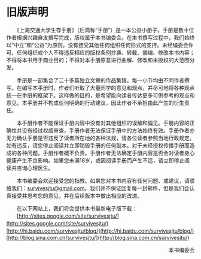 # 旧版声明
　　《上海交通大学生存手册》（后简称“手册”）是一本公益小册子。手册是数十位作者根据兴趣自发撰写完成，版权属于本书编委会。在本书撰写过程中，我们始终以“中立”和“公益”为原则，没有接受其他任何组织任何形式的支持。未经编委会许可，任何组织或个人不得违反相应的版权条例抄袭、转载、摘编、修改本书内容；不得将本书用于商业目的；不得对本手册原意进行曲解、修改和未授权的大范围分发。

　　手册是一部集合了二十多篇独立文章的作品集锦。每一小节均由不同作者撰写。在编写本手册时，作者们听取了大量同学的意见和观点，并尽可地将各种观点统一在手册的框架下。这样做的目的，是希望能向读者传达更多可供参考的观点和意见。本手册并不构成任何明确的行动建议，因此作者不承担由此产生的衍生责任。

　　本手册作者不能保证手册内容中没有对其他组织的误解和偏见。手册内容的正确性并没有经过权威审查，手册作者无法保证手册中的方法始终有效。手册作者亦无力确认手册是否违反了读者所在地的各种法规，请各位读者参照当地行政规定。如有违反，请您停止阅读并立即销毁手册的任何副本。对于未经授权传播手册而造成的各种问题，手册作者概不负责。手册作者无法确定手册内容是否会对读者身心健康产生不良影响。如果您未满18岁，或因阅读手册而产生不适，请立即停止阅读并咨询心理医生。

　　本书编委会欢迎接受您的指教。如果您对本书内容有任何问题、或建议，请联络我们：[survivesjtu@gmail.com](mailto:survivesjtu@gmail.com)。我们并不保证回复每一封邮件，但是我们会认真接受并思考您的意见，并在后续版本中做出相应的改进。

　　在以下网站上，我们将会提供本书最新电子版下载： 
　　[http://sites.google.com/site/survivesjtu/](http://sites.google.com/site/survivesjtu/)
　　[http://hi.baidu.com/survivesjtu/blog/](http://hi.baidu.com/survivesjtu/blog/)
　　[http://blog.sina.com.cn/survivesjtu/](http://blog.sina.com.cn/survivesjtu/)

<div  align="right">本书编委会</div>